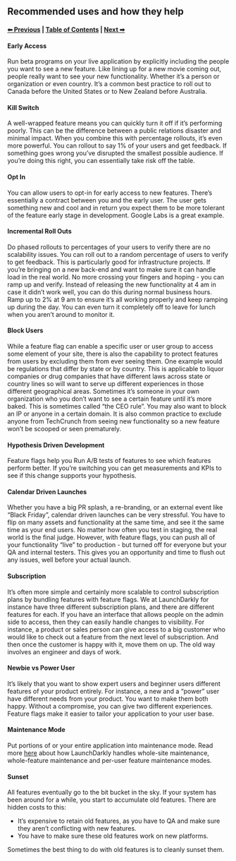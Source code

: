 ## Recommended uses and how they help

#### [⬅︎ Previous](./1%20-%20Introduction.md) | [Table of Contents](./README.md) | [Next ➡︎](./3%20-%20Getting%20Started.md)

#### Early Access
Run beta programs on your live application by explicitly including the people you want to see a new feature. Like lining up for a new movie coming out, people really want to see your new functionality. Whether it’s a person or organization or even country. It’s a common best practice to roll out to Canada before the United States or to New Zealand before Australia.

#### Kill Switch
A well-wrapped feature means you can quickly turn it off if it’s performing poorly. This can be the difference between a public relations disaster and minimal impact. When you combine this with percentage rollouts, it’s even more powerful. You can rollout to say 1% of your users and get feedback. If something goes wrong you’ve disrupted the smallest possible audience. If you’re doing this right, you can essentially take risk off the table.

#### Opt In
You can allow users to opt-in for early access to new features. There’s essentially a contract between you and the early user. The user gets something new and cool and in return you expect them to be more tolerant of the feature early stage in development. Google Labs is a great example.

#### Incremental Roll Outs
Do phased rollouts to percentages of your users to verify there are no scalability issues. You can roll out to a random percentage of users to verify to get feedback. This is particularly good for infrastructure projects. If you’re bringing on a new back-end and want to make sure it can handle load in the real world. No more crossing your fingers and hoping - you can ramp up and verify. Instead of releasing the new functionality at 4 am in case it didn’t work well, you can do this during normal business hours. Ramp up to 2% at 9 am to ensure it’s all working properly and keep ramping up during the day. You can even turn it completely off to leave for lunch when you aren’t around to monitor it.

#### Block Users
While a feature flag can enable a specific user or user group to access some element of your site, there is also the capability to protect features from users by excluding them from ever seeing them. One example would be regulations that differ by state or by country. This is applicable to liquor companies or drug companies that have different laws across state or country lines so will want to serve up different experiences in those different geographical areas. Sometimes it’s someone in your own organization who you don’t want to see a certain feature until it’s more baked. This is sometimes called “the CEO rule”. You may also want to block an IP or anyone in a certain domain. It is also common practice to exclude anyone from TechCrunch from seeing new functionality so a new feature won’t be scooped or seen prematurely.

#### Hypothesis Driven Development
Feature flags help you Run A/B tests of features to see which features perform better. If you’re switching you can get measurements and KPIs to see if this change supports your hypothesis.

#### Calendar Driven Launches
Whether you have a big PR splash, a re-branding, or an external event like “Black Friday”, calendar driven launches can be very stressful. You have to flip on many assets and functionality at the same time, and see it the same time as your end users. No matter how often you test in staging, the real world is the final judge. However, with feature flags, you can push all of your functionality “live” to production - but turned off for everyone but your QA and internal testers. This gives you an opportunity and time to flush out any issues, well before your actual launch.

#### Subscription
It’s often more simple and certainly more scalable to control subscription plans by bundling features with feature flags. We at LaunchDarkly for instance have three different subscription plans, and there are different features for each. If you have an interface that allows people on the admin side to access, then they can easily handle changes to visibility. For instance, a product or sales person can give access to a big customer who would like to check out a feature from the next level of subscription. And then once the customer is happy with it, move them on up. The old way involves an engineer and days of work.

#### Newbie vs Power User
It’s likely that you want to show expert users and beginner users different features of your product entirely. For instance, a new and a “power” user have different needs from your product. You want to make them both happy. Without a compromise, you can give two different experiences. Feature flags make it easier to tailor your application to your user base.

#### Maintenance Mode
Put portions of or your entire application into maintenance mode. Read more [here](https://launchdarkly.com/blog/how-launchdarkly-uses-feature-flags-for-rolling-maintenance-modes/) about how LaunchDarkly handles whole-site maintenance, whole-feature maintenance and per-user feature maintenance modes.

#### Sunset
All features eventually go to the bit bucket in the sky. If your system has been around for a while, you start to accumulate old features. There are hidden costs to this:

- It’s expensive to retain old features, as you have to QA and make sure they aren’t conflicting with new features.
- You have to make sure these old features work on new platforms.

Sometimes the best thing to do with old features is to cleanly sunset them.
